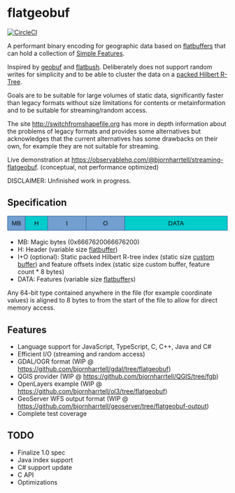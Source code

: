 # flatgeobuf

[![CircleCI](https://circleci.com/gh/bjornharrtell/flatgeobuf.svg?style=svg)](https://circleci.com/gh/bjornharrtell/flatgeobuf)

A performant binary encoding for geographic data based on [flatbuffers](http://google.github.io/flatbuffers/) that can hold a collection of [Simple Features](https://en.wikipedia.org/wiki/Simple_Features).

Inspired by [geobuf](https://github.com/mapbox/geobuf) and [flatbush](https://github.com/mourner/flatbush). Deliberately does not support random writes for simplicity and to be able to cluster the data on a [packed Hilbert R-Tree](https://en.wikipedia.org/wiki/Hilbert_R-tree#Packed_Hilbert_R-trees).

Goals are to be suitable for large volumes of static data, significantly faster than legacy formats without size limitations for contents or metainformation and to be suitable for streaming/random access.

The site http://switchfromshapefile.org has more in depth information about the problems of legacy formats and provides some alternatives but acknowledges that the current alternatives has some drawbacks on their own, for example they are not suitable for streaming.

Live demonstration at https://observablehq.com/@bjornharrtell/streaming-flatgeobuf. (conceptual, not performance optimized)

DISCLAIMER: Unfinished work in progress.

## Specification

![layout](layout.svg "FlatGeobuf file layout")

* MB: Magic bytes (0x6667620066676200)
* H: Header (variable size [flatbuffer](https://github.com/bjornharrtell/flatgeobuf/blob/master/src/fbs/header.fbs))
* I+O (optional): Static packed Hilbert R-tree index (static size [custom buffer](https://github.com/bjornharrtell/flatgeobuf/blob/master/src/cpp/packedrtree.h)) and feature offsets index (static size custom buffer, feature count * 8 bytes)
* DATA: Features (variable size [flatbuffer](https://github.com/bjornharrtell/flatgeobuf/blob/master/src/fbs/feature.fbs)s)

Any 64-bit type contained anywhere in the file (for example coordinate values) is aligned to 8 bytes to from the start of the file to allow for direct memory access.

## Features

* Language support for JavaScript, TypeScript, C, C++, Java and C#
* Efficient I/O (streaming and random access)
* GDAL/OGR format (WIP @ https://github.com/bjornharrtell/gdal/tree/flatgeobuf)
* QGIS provider (WIP @ https://github.com/bjornharrtell/QGIS/tree/fgb)
* OpenLayers example (WIP @ https://github.com/bjornharrtell/ol3/tree/flatgeobuf)
* GeoServer WFS output format (WIP @ https://github.com/bjornharrtell/geoserver/tree/flatgeobuf-output)
* Complete test coverage

## TODO

* Finalize 1.0 spec
* Java index support
* C# support update
* C API
* Optimizations

